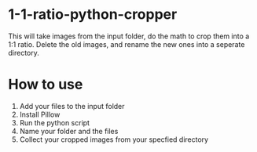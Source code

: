 # 1-1-ratio-python-cropper
This will take images from the input folder, do the math to crop them into a 1:1 ratio. Delete the old images, and rename the new ones into a seperate directory.


# How to use 
1. Add your files to the input folder
2. Install Pillow
3. Run the python script
4. Name your folder and the files
5. Collect your cropped images from your specfied directory
